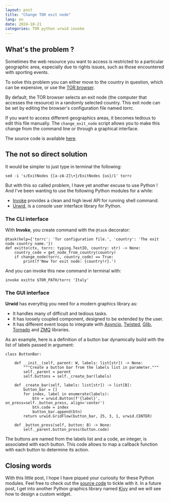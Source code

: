 ```yaml
---
layout: post
title: "Change TOR exit node"
lang: en
date: 2024-10-21
categories: TOR python urwid invoke
---
```

## What's the problem ? ##

Sometimes the web resource you want to access is restricted to a particular geographic area, especially due to rights issues, such as those encountered with sporting events.

To solve this problem you can either move to the country in question, which can be expensive, or use the [TOR browser](https://www.torproject.org).

By default, the TOR browser selects an exit node (the computer that accesses the resource) in a randomly selected country. This exit node can be set by editing the browser's configuration file named *torrc*.

If you want to access different geographics areas, it becomes tedious to edit this file manually. The `change_exit_node` script allows you to make this change from the command line or through a graphical interface.

The source code is available [here](https://github.com/gillesxr/change_exit_node).

## The not so direct solution ##

It would be simpler to just type in terminal the following:

`sed -i 's/ExitNodes {[a-zA-Z]\+}/ExitNodes {us}/1' torrc`

But with this so called problem, I have yet another excuse to use Python ! And I've been wanting to use the following Python modules for a while:

- [Invoke](https://www.pyinvoke.org/) provides a clean and high level API for running shell command.
- [Urwid](https://urwid.org/), is a console user interface library for Python.

### The CLI interface ###

With **Invoke**, you create command with the `@task` decorator:

```
@task(help={'torrc': 'Tor configuration file.', 'country': 'The exit node country name.'})
def exitto(ctx, torrc: typing.TextIO, country: str) -> None:
    country_code = get_node_from_country(country)
    if change_node(torrc, country_code) == True:
        print(f'New Tor exit node: {country!r}.')
```

And you can invoke this new command in terminal with:

`invoke exitto $TOR_PATH/torrc 'Italy'`

### The GUI interface ###

**Urwid** has everythig you need for a modern graphics library as:

- It handles many of difficult and tedious tasks.
- It has loosely coupled component, designed to be extended by the user.
- It has different event loops to integrate with [Asyncio](https://docs.python.org/3/library/asyncio.html), [Twisted](https://twisted.org/), [Glib](https://docs.gtk.org/glib/), [Tornado](https://www.tornadoweb.org/en/stable/) and [ZMQ](https://pyzmq.readthedocs.io/en/latest/) libraries.

As an example, here is a definition of a button bar dynamically build with the list of labels passed in argument:

```
class ButtonBar:

    def __init__(self, parent: W, labels: list[str]) -> None:
        """Create a button bar from the labels list in parameter."""
        self._parent = parent
        self.buttons = self._create_bar(labels)

    def _create_bar(self, labels: list[str]) -> list[B]:
        button_bar = []
        for index, label in enumerate(labels):
            btn = urwid.Button(f'{label}', on_press=self._button_press, align='center')
            btn.code = index
            button_bar.append(btn)
        return urwid.GridFlow(button_bar, 25, 3, 1, urwid.CENTER)

    def _button_press(self, button: B) -> None:
        self._parent.button_press(button.code)
```

The buttons are named from the labels list and a code, an integer,  is associated with each button. This code allows to map a callback function with each button to determine its action.

## Closing words ##

With this little post, I hope I have piqued your curiosity for these Python modules. Feel free to check out the [source code](https://github.com/gillesxr/change_exit_node) to tickle with it.
In a future post, I get into another Python graphics library named [Kivy](https://kivy.org/) and we will see how to design a custom widget.
